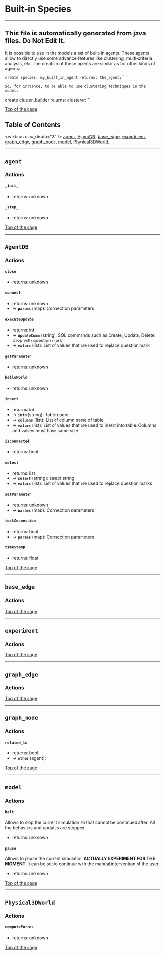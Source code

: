 # Built-in Species
 	
----
**This file is automatically generated from java files. Do Not Edit It.**
----


It is possible to use in the models a set of built-in agents. These agents allow to directly use some advance features like clustering, multi-criteria analysis, etc. The creation of these agents are similar as for other kinds of agents:

```
create species: my_built_in_agent returns: the_agent;```
    
So, for instance, to be able to use clustering techniques in the model:
```
create cluster_builder returns: clusterer;```

[Top of the page](#table-of-contents) 

	


## Table of Contents
<wiki:toc max_depth="3" />
	[agent](#agent), [AgentDB](#AgentDB), [base_edge](#base_edge), [experiment](#experiment), [graph_edge](#graph_edge), [graph_node](#graph_node), [model](#model), [Physical3DWorld](#Physical3DWorld), 
    	
----

## `agent`	

### Actions
	  
	 
#### **`_init_`**

* returns: unknown  
	 
#### **`_step_`**

* returns: unknown			

[Top of the page](#table-of-contents) 
	
    	
----

## `AgentDB`	

### Actions
	  
	 
#### **`close`**

* returns: unknown  
	 
#### **`connect`**

* returns: unknown 			
* → **`params`** (map): Connection parameters  
	 
#### **`executeUpdate`**

* returns: int 			
* → **`updateComm`** (string): SQL commands such as Create, Update, Delete, Drop with question mark 			
* → **`values`** (list): List of values that are used to replace question mark  
	 
#### **`getParameter`**

* returns: unknown  
	 
#### **`helloWorld`**

* returns: unknown  
	 
#### **`insert`**

* returns: int 			
* → **`into`** (string): Table name 			
* → **`columns`** (list): List of column name of table 			
* → **`values`** (list): List of values that are used to insert into table. Columns and values must have same size  
	 
#### **`isConnected`**

* returns: bool  
	 
#### **`select`**

* returns: list 			
* → **`select`** (string): select string 			
* → **`values`** (list): List of values that are used to replace question marks  
	 
#### **`setParameter`**

* returns: unknown 			
* → **`params`** (map): Connection parameters  
	 
#### **`testConnection`**

* returns: bool 			
* → **`params`** (map): Connection parameters  
	 
#### **`timeStamp`**

* returns: float			

[Top of the page](#table-of-contents) 
	
    	
----

## `base_edge`	

### Actions
				

[Top of the page](#table-of-contents) 
	
    	
----

## `experiment`	

### Actions
				

[Top of the page](#table-of-contents) 
	
    	
----

## `graph_edge`	

### Actions
				

[Top of the page](#table-of-contents) 
	
    	
----

## `graph_node`	

### Actions
	  
	 
#### **`related_to`**

* returns: bool 			
* → **`other`** (agent): 			

[Top of the page](#table-of-contents) 
	
    	
----

## `model`	

### Actions
	  
	 
#### **`halt`**
Allows to stop the current simulation so that cannot be continued after. All the behaviors and updates are stopped.
* returns: unknown  
	 
#### **`pause`**
Allows to pause the current simulation **ACTUALLY EXPERIMENT FOR THE MOMENT**. It can be set to continue with the manual intervention of the user.
* returns: unknown			

[Top of the page](#table-of-contents) 
	
    	
----

## `Physical3DWorld`	

### Actions
	  
	 
#### **`computeForces`**

* returns: unknown			

[Top of the page](#table-of-contents) 
	